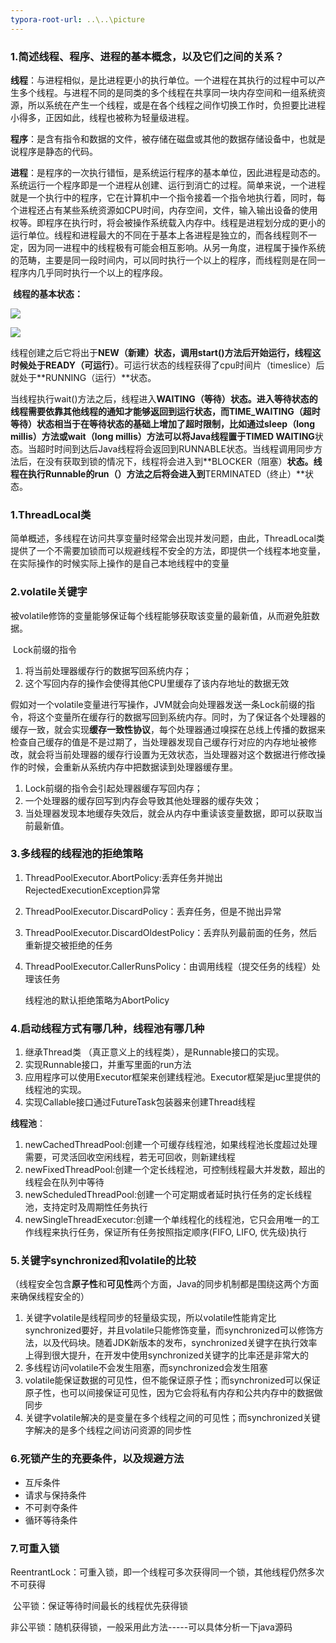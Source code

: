 ```yaml
---
typora-root-url: ..\..\picture
---
```


### 1.简述线程、程序、进程的基本概念，以及它们之间的关系？

​		**线程**：与进程相似，是比进程更小的执行单位。一个进程在其执行的过程中可以产生多个线程。与进程不同的是同类的多个线程在共享同一块内存空间和一组系统资源，所以系统在产生一个线程，或是在各个线程之间作切换工作时，负担要比进程小得多，正因如此，线程也被称为轻量级进程。

​		**程序**：是含有指令和数据的文件，被存储在磁盘或其他的数据存储设备中，也就是说程序是静态的代码。

​		**进程**：是程序的一次执行错恒，是系统运行程序的基本单位，因此进程是动态的。系统运行一个程序即是一个进程从创建、运行到消亡的过程。简单来说，一个进程就是一个执行中的程序，它在计算机中一个指令接着一个指令地执行着，同时，每个进程还占有某些系统资源如CPU时间，内存空间，文件，输入输出设备的使用权等。即程序在执行时，将会被操作系统载入内存中。线程是进程划分成的更小的运行单位。线程和进程最大的不同在于基本上各进程是独立的，而各线程则不一定，因为同一进程中的线程极有可能会相互影响。从另一角度，进程属于操作系统的范畴，主要是同一段时间内，可以同时执行一个以上的程序，而线程则是在同一程序内几乎同时执行一个以上的程序段。

​		**线程的基本状态：**

![](thread_status.jpg)

![](thread_status_process.jpg)

​		线程创建之后它将出于**NEW（新建）**状态，调用start()方法后开始运行，线程这时候处于**READY（可运行）**。可运行状态的线程获得了cpu时间片（timeslice）后就处于**RUNNING（运行）**状态。

​		当线程执行wait()方法之后，线程进入**WAITING（等待）**状态。进入等待状态的线程需要依靠其他线程的通知才能够返回到运行状态，而**TIME_WAITING（超时等待）**状态相当于在等待状态的基础上增加了超时限制，比如通过sleep（long millis）方法或wait（long millis）方法可以将Java线程置于**TIMED WAITING**状态。当超时时间到达后Java线程将会返回到RUNNABLE状态。当线程调用同步方法后，在没有获取到锁的情况下，线程将会进入到**BLOCKER（阻塞）**状态。线程在执行Runnable的run（）方法之后将会进入到**TERMINATED（终止）**状态。

### 1.ThreadLocal类

​		简单概述，多线程在访问共享变量时经常会出现并发问题，由此，ThreadLocal类提供了一个不需要加锁而可以规避线程不安全的方法，即提供一个线程本地变量，在实际操作的时候实际上操作的是自己本地线程中的变量

### 2.volatile关键字

​		被volatile修饰的变量能够保证每个线程能够获取该变量的最新值，从而避免脏数据。

​		Lock前缀的指令

1. 将当前处理器缓存行的数据写回系统内存；
2. 这个写回内存的操作会使得其他CPU里缓存了该内存地址的数据无效

​		假如对一个volatile变量进行写操作，JVM就会向处理器发送一条Lock前缀的指令，将这个变量所在缓存行的数据写回到系统内存。同时，为了保证各个处理器的缓存一致，就会实现**缓存一致性协议**，每个处理器通过嗅探在总线上传播的数据来检查自己缓存的值是不是过期了，当处理器发现自己缓存行对应的内存地址被修改，就会将当前处理器的缓存行设置为无效状态，当处理器对这个数据进行修改操作的时候，会重新从系统内存中把数据读到处理器缓存里。

1. Lock前缀的指令会引起处理器缓存写回内存；
2. 一个处理器的缓存回写到内存会导致其他处理器的缓存失效；
3. 当处理器发现本地缓存失效后，就会从内存中重读该变量数据，即可以获取当前最新值。

### 3.多线程的线程池的拒绝策略

1. ThreadPoolExecutor.AbortPolicy:丢弃任务并抛出RejectedExecutionException异常

2. ThreadPoolExecutor.DiscardPolicy：丢弃任务，但是不抛出异常

3. ThreadPoolExecutor.DiscardOldestPolicy：丢弃队列最前面的任务，然后重新提交被拒绝的任务

4. ThreadPoolExecutor.CallerRunsPolicy：由调用线程（提交任务的线程）处理该任务

   线程池的默认拒绝策略为AbortPolicy

### 4.启动线程方式有哪几种，线程池有哪几种

1. 继承Thread类 （真正意义上的线程类），是Runnable接口的实现。
2. 实现Runnable接口，并重写里面的run方法
3. 应用程序可以使用Executor框架来创建线程池。Executor框架是juc里提供的线程池的实现。
4. 实现Callable接口通过FutureTask包装器来创建Thread线程

**线程池**：

1. newCachedThreadPool:创建一个可缓存线程池，如果线程池长度超过处理需要，可灵活回收空闲线程，若无可回收，则新建线程
2. newFixedThreadPool:创建一个定长线程池，可控制线程最大并发数，超出的线程会在队列中等待
3. newScheduledThreadPool:创建一个可定期或者延时执行任务的定长线程池，支持定时及周期性任务执行
4. newSingleThreadExecutor:创建一个单线程化的线程池，它只会用唯一的工作线程来执行任务，保证所有任务按照指定顺序(FIFO, LIFO, 优先级)执行


### 5.关键字synchronized和volatile的比较

​			（线程安全包含**原子性**和**可见性**两个方面，Java的同步机制都是围绕这两个方面来确保线程安全的）

1. 关键字volatile是线程同步的轻量级实现，所以volatile性能肯定比synchronized要好，并且volatile只能修饰变量，而synchronized可以修饰方法，以及代码块。随着JDK新版本的发布，synchronized关键字在执行效率上得到很大提升，在开发中使用synchronized关键字的比率还是非常大的
2. 多线程访问volatile不会发生阻塞，而synchronized会发生阻塞
3. volatile能保证数据的可见性，但不能保证原子性；而synchronized可以保证原子性，也可以间接保证可见性，因为它会将私有内存和公共内存中的数据做同步
4. 关键字volatile解决的是变量在多个线程之间的可见性；而synchronized关键字解决的是多个线程之间访问资源的同步性

### 6.死锁产生的充要条件，以及规避方法

- 互斥条件
- 请求与保持条件
- 不可剥夺条件
- 循环等待条件

### 7.可重入锁

​		ReentrantLock：可重入锁，即一个线程可多次获得同一个锁，其他线程仍然多次不可获得

​		公平锁：保证等待时间最长的线程优先获得锁

​		非公平锁：随机获得锁，一般采用此方法-----可以具体分析一下java源码